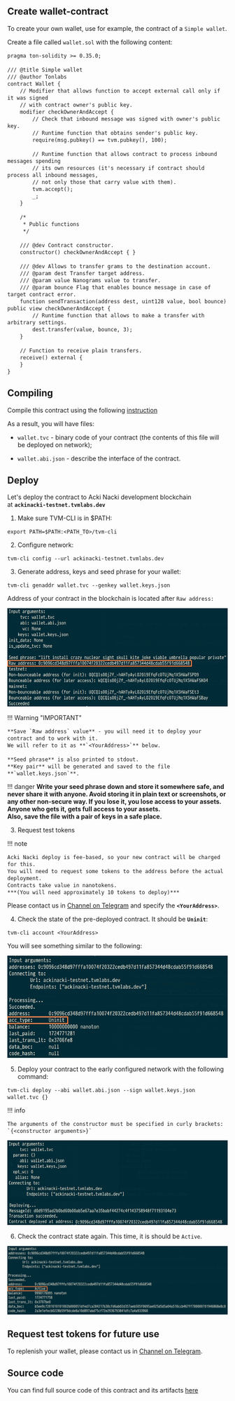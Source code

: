 ## **Create wallet-contract**



To create your own wallet, use for example, the contract of a `Simple wallet`.  

Create a file called `wallet.sol` with the following content:

```solidity
pragma ton-solidity >= 0.35.0;

/// @title Simple wallet
/// @author Tonlabs
contract Wallet {
    // Modifier that allows function to accept external call only if it was signed
    // with contract owner's public key.
    modifier checkOwnerAndAccept {
        // Check that inbound message was signed with owner's public key.
        // Runtime function that obtains sender's public key.
        require(msg.pubkey() == tvm.pubkey(), 100);

        // Runtime function that allows contract to process inbound messages spending
        // its own resources (it's necessary if contract should process all inbound messages,
        // not only those that carry value with them).
        tvm.accept();
        _;
    }

    /*
     * Public functions
     */

    /// @dev Contract constructor.
    constructor() checkOwnerAndAccept { }

    /// @dev Allows to transfer grams to the destination account.
    /// @param dest Transfer target address.
    /// @param value Nanograms value to transfer.
    /// @param bounce Flag that enables bounce message in case of target contract error.
    function sendTransaction(address dest, uint128 value, bool bounce) public view checkOwnerAndAccept {
        // Runtime function that allows to make a transfer with arbitrary settings.
        dest.transfer(value, bounce, 3);
    }
	
    // Function to receive plain transfers.
    receive() external {
    }
}
```


## **Compiling**


Compile this contract using the following [instruction](./create-and-compile-contract.md)

As a result, you will have files:

<!-- * `wallet.code` - it contains the assembly code of the contract; -->
* `wallet.tvc` - binary code of your contract (the contents of this file will be deployed on network);
<!-- * `wallet.sol` - source code of your wallet-contract; -->
* `wallet.abi.json` - describe the interface of the contract.


## **Deploy**


Let's deploy the contract to Acki Nacki development blockchain  
at **`ackinacki-testnet.tvmlabs.dev`**


1) Make sure TVM-CLI is in $PATH:

```shell
export PATH=$PATH:<PATH_TO>/tvm-cli
```

2) Configure network:

```
tvm-cli config --url ackinacki-testnet.tvmlabs.dev
```

3) Generate address, keys and seed phrase for your wallet:

```shell
tvm-cli genaddr wallet.tvc --genkey wallet.keys.json
```

Address of your contract in the blockchain is located after `Raw address:`

![](../../images/n_Acki_Nacki_c_t_n_giver_genn_addr.jpg)

!!! Warning "IMPORTANT" 

    **Save `Raw address` value** - you will need it to deploy your contract and to work with it.  
    We will refer to it as **`<YourAddress>`** below.  
    
    **Seed phrase** is also printed to stdout.  
    **Key pair** will be generated and saved to the file **`wallet.keys.json`**.


!!! danger
    **Write your seed phrase down and store it somewhere safe, and never share it with anyone. Avoid storing it in plain text or screenshots, or any other non-secure way. If you lose it, you lose access to your assets. Anyone who gets it, gets full access to your assets.  
    Also, save the file with a pair of keys in a safe place.**

3) Request test tokens

!!! note 

    Acki Nacki deploy is fee-based, so your new contract will be charged for this.  
    You will need to request some tokens to the address before the actual deployment.  
    Contracts take value in nanotokens.  
    ***(You will need approximately 10 tokens to deploy)***

Please contact us in [Channel on Telegram](https://t.me/+1tWNH2okaPthMWU0) and specify the **`<YourAddress>`**.

4) Check the state of the pre-deployed contract. It should be **`Uninit`**:

```shell
tvm-cli account <YourAddress>
```

You will see something similar to the following:

![](../../images/n_Acki_Nacki_c_t_n_giver_account.jpg)

5) Deploy your contract to the early configured network with the following command:

```shell
tvm-cli deploy --abi wallet.abi.json --sign wallet.keys.json wallet.tvc {}
```

!!! info

    The arguments of the constructor must be specified in curly brackets:  
    `{<constructor arguments>}`

![](../../images/n_Acki_Nacki_c_t_n_giver_deploy.jpg)

6) Check the contract state again. This time, it is should be `Active`.

![](../../images/n_Acki_Nacki_c_t_n_giver_account2.jpg)

## **Request test tokens for future use**

To replenish your wallet, please contact us in [Channel on Telegram](https://t.me/+1tWNH2okaPthMWU0).

## **Source code**

You can find full source code of this contract and its artifacts [here](https://github.com/tvmlabs/sdk-examples/blob/main/contracts/simpleWallet)